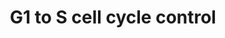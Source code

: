 ---
annotations:
- id: PW:0000095
  parent: regulatory pathway
  type: Pathway Ontology
  value: G1/S DNA damage checkpoint pathway
- id: PW:0000094
  parent: regulatory pathway
  type: Pathway Ontology
  value: cell cycle checkpoint pathway
authors:
- A.C.Zambon
- MaintBot
- Khanspers
- Mark.scott
- AlexanderPico
- Christine Chichester
- Zari
- Ryanmiller
- DeSl
- Egonw
- Eweitz
citedin:
- link: PMC6961668
  title: The double dealing of cyclin D1 (2020)
- link: PMC5628161
  title: MicroRNA expression profiling of Xp11 renal cell carcinoma (2017)
- link: PMC5085087
  title: Long Term Culture of the A549 Cancer Cell Line Promotes Multilamellar Body
    Formation and Differentiation towards an Alveolar Type II Pneumocyte Phenotype
    (2016)
communities:
- CPTAC
- ONTOX
- PancCanNet
description: 'In the G1 phase there are two types of DNA damage responses, the p53-dependent
  and the p53-independent pathways. The p53-dependent responses inhibit CDKs through
  the up-regulation of genes encoding CKIs mediated by the p53 protein, whereas the
  p53-independent mechanisms inhibit CDKs through the inhibitory T14Y15 phosphorylation
  of Cdk2. Failure of DNA damage checkpoints in G1 leads to mutagenic replication
  of damaged templates and other replication defects. Source: Reactome Protein phosphorylation
  sites were added based on information from PhosphoSitePlus (R), www.phosphosite.org.
  Proteins on this pathway have targeted assays available via the [https://assays.cancer.gov/available_assays?wp_id=WP45
  CPTAC Assay Portal]'
last-edited: 2024-07-28
ndex: 83e663f5-8b5f-11eb-9e72-0ac135e8bacf
organisms:
- Homo sapiens
redirect_from:
- /index.php/Pathway:WP45
- /instance/WP45
- /instance/WP45_r134854
revision: r134854
schema-jsonld:
- '@context': https://schema.org/
  '@id': https://wikipathways.github.io/pathways/WP45.html
  '@type': Dataset
  creator:
    '@type': Organization
    name: WikiPathways
  description: 'In the G1 phase there are two types of DNA damage responses, the p53-dependent
    and the p53-independent pathways. The p53-dependent responses inhibit CDKs through
    the up-regulation of genes encoding CKIs mediated by the p53 protein, whereas
    the p53-independent mechanisms inhibit CDKs through the inhibitory T14Y15 phosphorylation
    of Cdk2. Failure of DNA damage checkpoints in G1 leads to mutagenic replication
    of damaged templates and other replication defects. Source: Reactome Protein phosphorylation
    sites were added based on information from PhosphoSitePlus (R), www.phosphosite.org.
    Proteins on this pathway have targeted assays available via the [https://assays.cancer.gov/available_assays?wp_id=WP45
    CPTAC Assay Portal]'
  keywords:
  - ATM
  - CCNA1
  - CCNB1
  - CCND1
  - CCND2
  - CCND3
  - CCNE1
  - CCNE2
  - CCNG2
  - CCNH
  - CDC25A
  - CDC2A
  - CDC45L
  - CDK1
  - CDK2
  - CDK4
  - CDK6
  - CDK7
  - CDKN1A
  - CDKN1B
  - CDKN1C
  - CDKN2A
  - CDKN2B
  - CDKN2C
  - CDKN2D
  - CREB1
  - CREB3
  - CREB3L1
  - CREB3L3
  - CREB3L4
  - CREBL1
  - E2F1
  - E2F2
  - E2F3
  - GADD45A
  - MCM2
  - MCM3
  - MCM4
  - MCM5
  - MCM6
  - MCM7
  - MDM2
  - MNAT1
  - MYC
  - MYT1
  - ORC1L
  - ORC2L
  - ORC3L
  - ORC4L
  - ORC5L
  - ORC6L
  - PCNA
  - POLA2
  - POLE
  - POLE2
  - PRIM1
  - PRIM2A
  - RB1
  - RPA1
  - RPA2
  - RPA3
  - TFDP1
  - TFDP2
  - TP53
  - WEE1
  license: CC0
  name: G1 to S cell cycle control
seo: CreativeWork
title: G1 to S cell cycle control
wpid: WP45
---